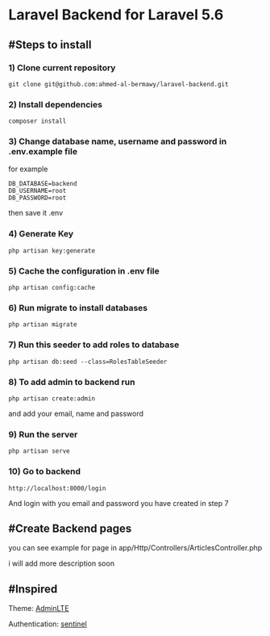 # Laravel Backend for Laravel 5.6
## #Steps to install
### 1) Clone current repository
    git clone git@github.com:ahmed-al-bermawy/laravel-backend.git

### 2) Install dependencies
    composer install

### 3) Change database name, username and password in .env.example file
for example

    DB_DATABASE=backend
    DB_USERNAME=root
    DB_PASSWORD=root
then save it .env

### 4) Generate Key

    php artisan key:generate

### 5) Cache the configuration in .env file

    php artisan config:cache

### 6) Run migrate to install databases

    php artisan migrate

### 7) Run this seeder to add roles to database

    php artisan db:seed --class=RolesTableSeeder

### 8) To add admin to backend run

    php artisan create:admin

and add your email, name and password

### 9) Run the server
    php artisan serve


### 10) Go to backend

    http://localhost:8000/login
And login with you email and password you have created in step 7

## #Create Backend pages
you can see example for page in  app/Http/Controllers/ArticlesController.php

i will add more description soon

## #Inspired

Theme: [AdminLTE](https://github.com/almasaeed2010/AdminLTE)

Authentication: [sentinel](https://github.com/cartalyst/sentinel)
